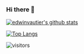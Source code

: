 ### Hi there 👋

<!--
**edwinvautier/edwinvautier** is a ✨ _special_ ✨ repository because its `README.md` (this file) appears on your GitHub profile.

Here are some ideas to get you started:

- 🔭 I’m currently working on ...
- 🌱 I’m currently learning ...
- 👯 I’m looking to collaborate on ...
- 🤔 I’m looking for help with ...
- 💬 Ask me about ...
- 📫 How to reach me: ...
- 😄 Pronouns: ...
- ⚡ Fun fact: ...
-->

[![edwinvautier's github stats](https://github-readme-stats.vercel.app/api?username=edwinvautier&theme=radical&count_private=true&show_icons=true)](https://github.com/anuraghazra/github-readme-stats)

[![Top Langs](https://github-readme-stats.vercel.app/api/top-langs/?username=edwinvautier&layout=compact&theme=radical)](https://github.com/anuraghazra/github-readme-stats)

![visitors](https://visitor-badge.glitch.me/badge?page_id=edwinvautier.edwinvautier)
